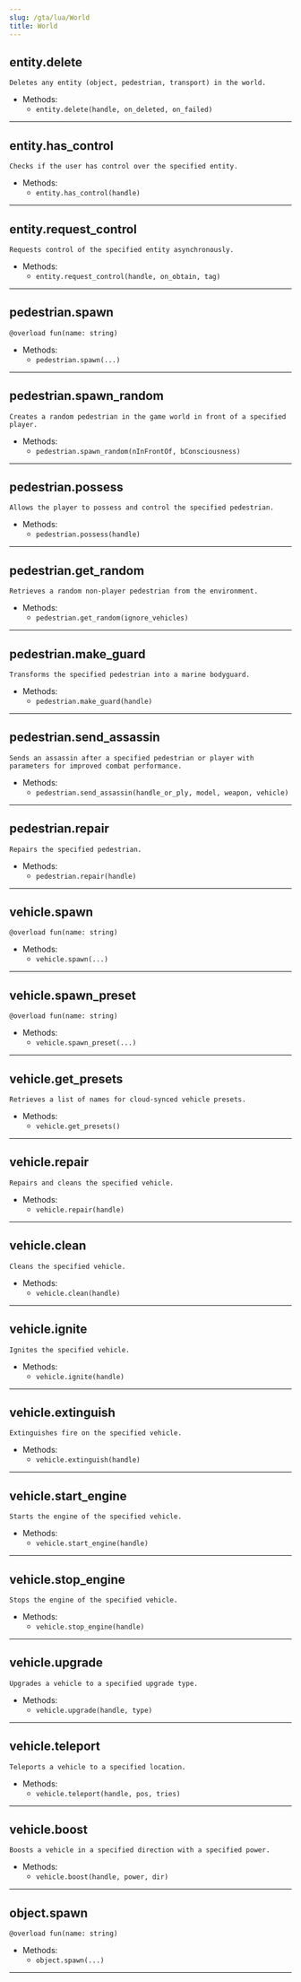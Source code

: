 ```yaml
---
slug: /gta/lua/World
title: World
---
```


## entity.delete
`Deletes any entity (object, pedestrian, transport) in the world.`

- Methods:
  - `entity.delete(handle, on_deleted, on_failed)`

---

## entity.has_control
`Checks if the user has control over the specified entity.`

- Methods:
  - `entity.has_control(handle)`

---

## entity.request_control
`Requests control of the specified entity asynchronously.`

- Methods:
  - `entity.request_control(handle, on_obtain, tag)`

---

## pedestrian.spawn
`@overload fun(name: string)`

- Methods:
  - `pedestrian.spawn(...)`

---

## pedestrian.spawn_random
`Creates a random pedestrian in the game world in front of a specified player.`

- Methods:
  - `pedestrian.spawn_random(nInFrontOf, bConsciousness)`

---

## pedestrian.possess
`Allows the player to possess and control the specified pedestrian.`

- Methods:
  - `pedestrian.possess(handle)`

---

## pedestrian.get_random
`Retrieves a random non-player pedestrian from the environment.`

- Methods:
  - `pedestrian.get_random(ignore_vehicles)`

---

## pedestrian.make_guard
`Transforms the specified pedestrian into a marine bodyguard.`

- Methods:
  - `pedestrian.make_guard(handle)`

---

## pedestrian.send_assassin
`Sends an assassin after a specified pedestrian or player with parameters for improved combat performance.`

- Methods:
  - `pedestrian.send_assassin(handle_or_ply, model, weapon, vehicle)`

---

## pedestrian.repair
`Repairs the specified pedestrian.`

- Methods:
  - `pedestrian.repair(handle)`

---

## vehicle.spawn
`@overload fun(name: string)`

- Methods:
  - `vehicle.spawn(...)`

---

## vehicle.spawn_preset
`@overload fun(name: string)`

- Methods:
  - `vehicle.spawn_preset(...)`

---

## vehicle.get_presets
`Retrieves a list of names for cloud-synced vehicle presets.`

- Methods:
  - `vehicle.get_presets()`

---

## vehicle.repair
`Repairs and cleans the specified vehicle.`

- Methods:
  - `vehicle.repair(handle)`

---

## vehicle.clean
`Cleans the specified vehicle.`

- Methods:
  - `vehicle.clean(handle)`

---

## vehicle.ignite
`Ignites the specified vehicle.`

- Methods:
  - `vehicle.ignite(handle)`

---

## vehicle.extinguish
`Extinguishes fire on the specified vehicle.`

- Methods:
  - `vehicle.extinguish(handle)`

---

## vehicle.start_engine
`Starts the engine of the specified vehicle.`

- Methods:
  - `vehicle.start_engine(handle)`

---

## vehicle.stop_engine
`Stops the engine of the specified vehicle.`

- Methods:
  - `vehicle.stop_engine(handle)`

---

## vehicle.upgrade
`Upgrades a vehicle to a specified upgrade type.`

- Methods:
  - `vehicle.upgrade(handle, type)`

---

## vehicle.teleport
`Teleports a vehicle to a specified location.`

- Methods:
  - `vehicle.teleport(handle, pos, tries)`

---

## vehicle.boost
`Boosts a vehicle in a specified direction with a specified power.`

- Methods:
  - `vehicle.boost(handle, power, dir)`

---

## object.spawn
`@overload fun(name: string)`

- Methods:
  - `object.spawn(...)`

---

